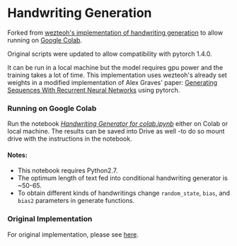 # Handwriting Generation
Forked from [wezteoh's implementation of handwriting generation](https://github.com/wezteoh/handwriting_generation) to allow running on [Google Colab](https://colab.research.google.com/).

Original scripts were updated to allow compatibility with pytorch 1.4.0.

It can be run in a local machine but the model requires gpu power and the training takes a lot of time. This implementation uses wezteoh's already set weights in a modified implementation of Alex Graves' paper: [Generating Sequences With Recurrent Neural Networks](https://arxiv.org/abs/1308.0850) using pytorch.

### Running on Google Colab
Run the notebook [*Handwriting Generator for colab.ipynb*](Handwriting_Generator_for_colab.ipynb) either on Colab or local machine. The results can be saved into Drive as well -to do so mount drive with the instructions in the notebook.
#### Notes:
- This notebook requires Python2.7.
- The optimum length of text fed into conditional handwriting generator is ~50-65.
- To obtain different kinds of handwritings change `random_state`, `bias`, and `bias2` parameters in generate functions.

### Original Implementation
For original implementation, please see [here](https://github.com/wezteoh/handwriting_generation).


